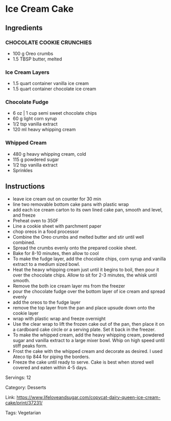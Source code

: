 # Ice Cream Cake

## Ingredients

### CHOCOLATE COOKIE CRUNCHIES

- 100 g Oreo crumbs
- 1.5 TBSP butter, melted

### Ice Cream Layers

- 1.5 quart container vanilla ice cream
- 1.5 quart container chocolate ice cream

### Chocolate Fudge

- 6 oz | 1 cup semi sweet chocolate chips
- 60 g light corn syrup
- 1/2 tsp vanilla extract
- 120 ml heavy whipping cream

### Whipped Cream

- 480 g heavy whipping cream, cold
- 115 g powdered sugar
- 1/2 tsp vanilla extract
- Sprinkles

## Instructions

- leave ice cream out on counter for 30 min
- line two removable bottom cake pans with plastic wrap
- add each ice cream carton to its own lined cake pan, smooth and level, and freeze
- Preheat oven to 350F
- Line a cookie sheet with parchment paper
- chop oreos in a food processor
- Combine the Oreo crumbs and melted butter and stir until well combined.
- Spread the crumbs evenly onto the prepared cookie sheet.
- Bake for 8-10 minutes, then allow to cool
- To make the fudge layer, add the chocolate chips, corn syrup and vanilla extract to a medium sized bowl.
- Heat the heavy whipping cream just until it begins to boil, then pour it over the chocolate chips. Allow to sit for 2-3 minutes, the whisk until smooth.
- Remove the both ice cream layer ms from the freezer
- pour the chocolate fudge over the bottom layer of ice cream and spread evenly
- add the oreos to the fudge layer
- remove the top layer from the pan and place upsude down onto the cookie layer
- wrap with plastic wrap and freeze overnight
- Use the clear wrap to lift the frozen cake out of the pan, then place it on a cardboard cake circle or a serving plate. Set it back in the freezer.
- To make the whipped cream, add the heavy whipping cream, powdered sugar and vanilla extract to a large mixer bowl. Whip on high speed until stiff peaks form.
- Frost the cake with the whipped cream and decorate as desired. I used Ateco tip 844 for piping the borders.
- Freeze the cake until ready to serve. Cake is best when stored well covered and eaten within 4-5 days.

Servings: 12

Category: Desserts

Link: https://www.lifeloveandsugar.com/copycat-dairy-queen-ice-cream-cake/print/37231/

Tags: Vegetarian

